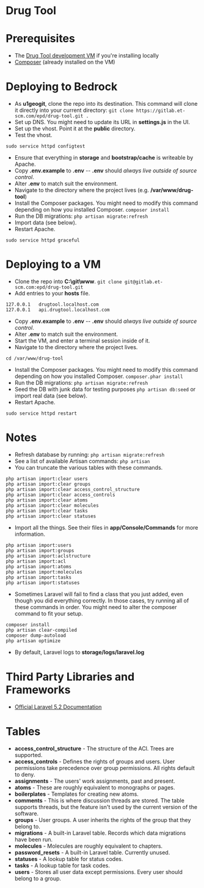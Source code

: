 # Drug Tool

# Prerequisites

- The [Drug Tool development VM](http://wanda.elseviermultimedia.us/Web_Team/Virtual_Machines) if you're installing locally
- [Composer](https://getcomposer.org/download/) (already installed on the VM)

# Deploying to Bedrock

- As **u1geogit**, clone the repo into its destination. This command will clone it directly into your current directory: `git clone https://gitlab.et-scm.com/epd/drug-tool.git .`
- Set up DNS. You might need to update its URL in **settings.js** in the UI.
- Set up the vhost. Point it at the **public** directory.
- Test the vhost.
```
sudo service httpd configtest
```
- Ensure that everything in **storage** and **bootstrap/cache** is writeable by Apache.
- Copy **.env.example** to **.env** -- **.env** should *always live outside of source control*.
- Alter **.env** to match suit the environment.
- Navigate to the directory where the project lives (e.g. **/var/www/drug-tool**)
- Install the Composer packages. You might need to modify this command depending on how you installed Composer. `composer install`
- Run the DB migrations: `php artisan migrate:refresh`
- Import data (see below).
- Restart Apache.
```
sudo service httpd graceful
```

# Deploying to a VM

- Clone the repo into **C:\git\www**. `git clone git@gitlab.et-scm.com:epd/drug-tool.git`
- Add entries to your **hosts** file.
```
127.0.0.1	drugtool.localhost.com
127.0.0.1	api.drugtool.localhost.com
```
- Copy **.env.example** to **.env** -- **.env** should *always live outside of source control*.
- Alter **.env** to match suit the environment.
- Start the VM, and enter a terminal session inside of it.
- Navigate to the directory where the project lives.
```
cd /var/www/drug-tool
```
- Install the Composer packages. You might need to modify this command depending on how you installed Composer. `composer.phar install`
- Run the DB migrations: `php artisan migrate:refresh`
- Seed the DB with junk data for testing purposes `php artisan db:seed` or import real data (see below).
- Restart Apache.
```
sudo service httpd restart
```

# Notes

- Refresh database by running: `php artisan migrate:refresh`
- See a list of available Artisan commands: `php artisan`
- You can truncate the various tables with these commands.
```
php artisan import:clear users
php artisan import:clear groups
php artisan import:clear access_control_structure
php artisan import:clear access_controls
php artisan import:clear atoms
php artisan import:clear molecules
php artisan import:clear tasks
php artisan import:clear statuses
```
- Import all the things. See their files in **app/Console/Commands** for more information.
```
php artisan import:users
php artisan import:groups
php artisan import:aclstructure
php artisan import:acl
php artisan import:atoms
php artisan import:molecules
php artisan import:tasks
php artisan import:statuses
```
- Sometimes Laravel will fail to find a class that you just added, even though you did everything correctly. In those cases, try running all of these commands in order. You might need to alter the composer command to fit your setup.
```
composer install
php artisan clear-compiled
composer dump-autoload
php artisan optimize
```
- By default, Laravel logs to **storage/logs/laravel.log**

# Third Party Libraries and Frameworks

- [Official Laravel 5.2 Documentation](https://laravel.com/docs/5.2)

# Tables

- **access_control_structure** - The structure of the ACl. Trees are supported.
- **access_controls** - Defines the rights of groups and users. User permissions take precedence over group permissions. All rights default to deny.
- **assignments** - The users' work assignments, past and present.
- **atoms** - These are roughly equivalent to monographs or pages.
- **boilerplates** - Templates for creating new atoms.
- **comments** - This is where discussion threads are stored. The table supports threads, but the feature isn't used by the current version of the software.
- **groups** - User groups. A user inherits the rights of the group that they belong to.
- **migrations** - A built-in Laravel table. Records which data migrations have been run.
- **molecules** - Molecules are roughly equivalent to chapters.
- **password_resets** - A built-in Laravel table. Currently unused.
- **statuses** - A lookup table for status codes.
- **tasks** - A lookup table for task codes.
- **users** - Stores all user data except permissions. Every user should belong to a group.